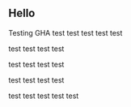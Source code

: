 ## Hello
Testing GHA test test test test test

test test test test

test test test test

test test test test

test test test test
test
